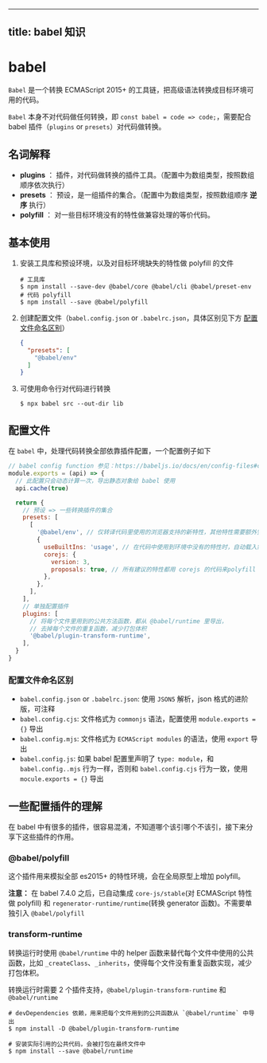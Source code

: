 
---
title: babel 知识
---

# babel

`Babel` 是一个转换 ECMAScript 2015+ 的工具链，把高级语法转换成目标环境可用的代码。

`Babel` 本身不对代码做任何转换，即 `const babel = code => code;`，需要配合 babel 插件（`plugins` or `presets`）对代码做转换。

## 名词解释

- **plugins** ： 插件，对代码做转换的插件工具。（配置中为数组类型，按照数组顺序依次执行）
- **presets** ： 预设，是一组插件的集合。（配置中为数组类型，按照数组顺序 **逆序** 执行）
- **polyfill** ： 对一些目标环境没有的特性做兼容处理的等价代码。

## 基本使用

1. 安装工具库和预设环境，以及对目标环境缺失的特性做 polyfill 的文件
    ```shell
    # 工具库
    $ npm install --save-dev @babel/core @babel/cli @babel/preset-env
    # 代码 polyfill
    $ npm install --save @babel/polyfill
    ```

2. 创建配置文件（`babel.config.json` or `.babelrc.json`，具体区别见下方 [配置文件命名区别](#配置文件)）
    ```json
    {
      "presets": [
        "@babel/env"
      ]
    }
    ```
    
3. 可使用命令行对代码进行转换
    ```shell
    $ npx babel src --out-dir lib
    ```
    
## 配置文件

在 `babel` 中，处理代码转换全部依靠插件配置，一个配置例子如下
```js
// babel config function 参见：https://babeljs.io/docs/en/config-files#config-function-api
module.exports = (api) => {
  // 此配置只会动态计算一次，导出静态对象给 babel 使用
  api.cache(true)

  return {
    // 预设 => 一些转换插件的集合
    presets: [
      [
        '@babel/env', // 仅转译代码里使用的浏览器支持的新特性，其他特性需要额外安装 plugins
        {
          useBuiltIns: 'usage', // 在代码中使用到环境中没有的特性时，自动载入需要的 polyfill 代码
          corejs: {
            version: 3,
            proposals: true, // 所有建议的特性都用 corejs 的代码来polyfill
          },
        },
      ],
    ],
    // 单独配置插件
    plugins: [
      // 将每个文件里用到的公共方法函数，都从 @babel/runtime 里导出，
      // 去掉每个文件的重复函数，减少打包体积
      '@babel/plugin-transform-runtime',
    ],
  }
}
```

### 配置文件命名区别

- `babel.config.json` or `.babelrc.json`: 使用 `JSON5` 解析，json 格式的进阶版，可注释
- `babel.config.cjs`: 文件格式为 `commonjs` 语法，配置使用 `module.exports = {}` 导出
- `babel.config.mjs`: 文件格式为 `ECMAScript modules` 的语法，使用 `export` 导出
- `babel.config.js`: 如果 babel 配置里声明了 `type: module`，和 `babel.config..mjs` 行为一样，否则和 `babel.config.cjs` 行为一致，使用 `mocule.exports = {}` 导出

## 一些配置插件的理解

在 babel 中有很多的插件，很容易混淆，不知道哪个该引哪个不该引，接下来分享下这些插件的作用。

### @babel/polyfill

这个插件用来模拟全部 es2015+ 的特性环境，会在全局原型上增加 polyfill。

**注意：** 在 babel 7.4.0 之后，已自动集成 `core-js/stable`(对 ECMAScript 特性做 polyfill) 和 `regenerator-runtime/runtime`(转换 generator 函数)。不需要单独引入 `@babel/polyfill`  

### transform-runtime

转换运行时使用 `@babel/runtime` 中的 helper 函数来替代每个文件中使用的公共函数，比如 `_createClass`、`_inherits`，使得每个文件没有重复函数实现，减少打包体积。

转换运行时需要 2 个插件支持，`@babel/plugin-transform-runtime` 和 `@babel/runtime`

```shell
# devDependencies 依赖，用来把每个文件用到的公共函数从 `@babel/runtime` 中导出
$ npm install -D @babel/plugin-transform-runtime

# 安装实际引用的公共代码，会被打包在最终文件中
$ npm install --save @babel/runtime
```
